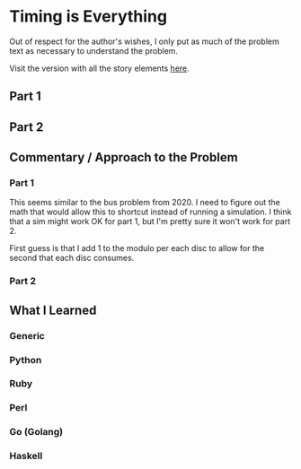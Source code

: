 # Timing is Everything

Out of respect for the author's wishes, I only put as much of the problem text as necessary to understand the problem.

Visit the version with all the story elements [here](https://adventofcode.com/2016/day/15).

## Part 1

## Part 2

## Commentary / Approach to the Problem
### Part 1
This seems similar to the bus problem from 2020. I need to figure out the math that would allow this to shortcut instead of running a
simulation. I think that a sim might work OK for part 1, but I'm pretty sure it won't work for part 2.

First guess is that I add 1 to the modulo per each disc to allow for the second that each disc consumes.

### Part 2

## What I Learned

### Generic

### Python

### Ruby

### Perl

### Go (Golang)

### Haskell
